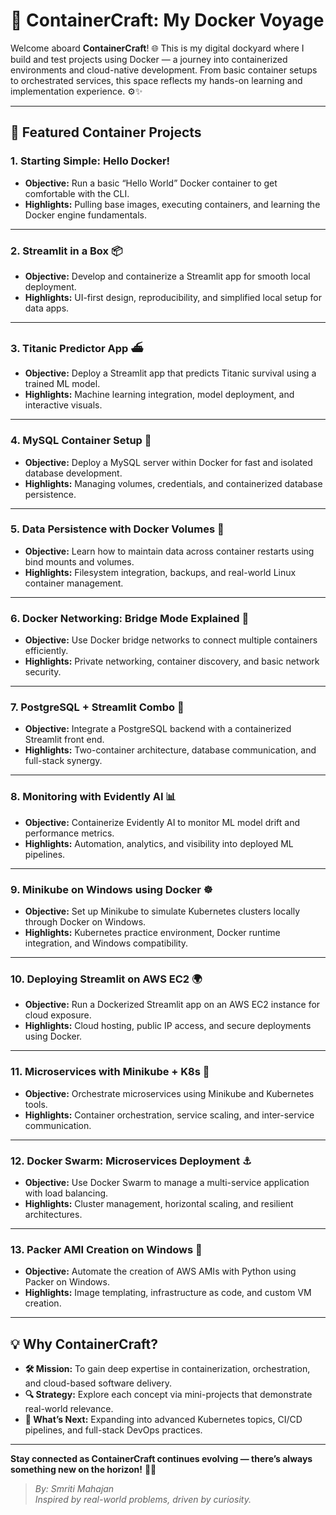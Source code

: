 # 🚢 **ContainerCraft: My Docker Voyage**

Welcome aboard **ContainerCraft**! 🌐 This is my digital dockyard where I build and test projects using Docker — a journey into containerized environments and cloud-native development. From basic container setups to orchestrated services, this space reflects my hands-on learning and implementation experience. ⚙️✨

---

## 🔧 Featured Container Projects

### 1. **Starting Simple: Hello Docker!**
- **Objective:** Run a basic “Hello World” Docker container to get comfortable with the CLI.
- **Highlights:** Pulling base images, executing containers, and learning the Docker engine fundamentals.

---

### 2. **Streamlit in a Box 📦**
- **Objective:** Develop and containerize a Streamlit app for smooth local deployment.
- **Highlights:** UI-first design, reproducibility, and simplified local setup for data apps.

---

### 3. **Titanic Predictor App ⛴️**
- **Objective:** Deploy a Streamlit app that predicts Titanic survival using a trained ML model.
- **Highlights:** Machine learning integration, model deployment, and interactive visuals.

---

### 4. **MySQL Container Setup 🐬**
- **Objective:** Deploy a MySQL server within Docker for fast and isolated database development.
- **Highlights:** Managing volumes, credentials, and containerized database persistence.

---

### 5. **Data Persistence with Docker Volumes 💾**
- **Objective:** Learn how to maintain data across container restarts using bind mounts and volumes.
- **Highlights:** Filesystem integration, backups, and real-world Linux container management.

---

### 6. **Docker Networking: Bridge Mode Explained 🌉**
- **Objective:** Use Docker bridge networks to connect multiple containers efficiently.
- **Highlights:** Private networking, container discovery, and basic network security.

---

### 7. **PostgreSQL + Streamlit Combo 🐘**
- **Objective:** Integrate a PostgreSQL backend with a containerized Streamlit front end.
- **Highlights:** Two-container architecture, database communication, and full-stack synergy.

---

### 8. **Monitoring with Evidently AI 📊**
- **Objective:** Containerize Evidently AI to monitor ML model drift and performance metrics.
- **Highlights:** Automation, analytics, and visibility into deployed ML pipelines.

---

### 9. **Minikube on Windows using Docker ☸️**
- **Objective:** Set up Minikube to simulate Kubernetes clusters locally through Docker on Windows.
- **Highlights:** Kubernetes practice environment, Docker runtime integration, and Windows compatibility.

---

### 10. **Deploying Streamlit on AWS EC2 🌍**
- **Objective:** Run a Dockerized Streamlit app on an AWS EC2 instance for cloud exposure.
- **Highlights:** Cloud hosting, public IP access, and secure deployments using Docker.

---

### 11. **Microservices with Minikube + K8s 🧩**
- **Objective:** Orchestrate microservices using Minikube and Kubernetes tools.
- **Highlights:** Container orchestration, service scaling, and inter-service communication.

---

### 12. **Docker Swarm: Microservices Deployment ⚓**
- **Objective:** Use Docker Swarm to manage a multi-service application with load balancing.
- **Highlights:** Cluster management, horizontal scaling, and resilient architectures.

---

### 13. **Packer AMI Creation on Windows 🍞**
- **Objective:** Automate the creation of AWS AMIs with Python using Packer on Windows.
- **Highlights:** Image templating, infrastructure as code, and custom VM creation.

---

## 💡 Why ContainerCraft?

- **🛠 Mission:** To gain deep expertise in containerization, orchestration, and cloud-based software delivery.
- **🔍 Strategy:** Explore each concept via mini-projects that demonstrate real-world relevance.
- **🌱 What’s Next:** Expanding into advanced Kubernetes topics, CI/CD pipelines, and full-stack DevOps practices.

---

**Stay connected as ContainerCraft continues evolving — there’s always something new on the horizon!** 🚀⚓

> _By: Smriti Mahajan_  
> _Inspired by real-world problems, driven by curiosity._
